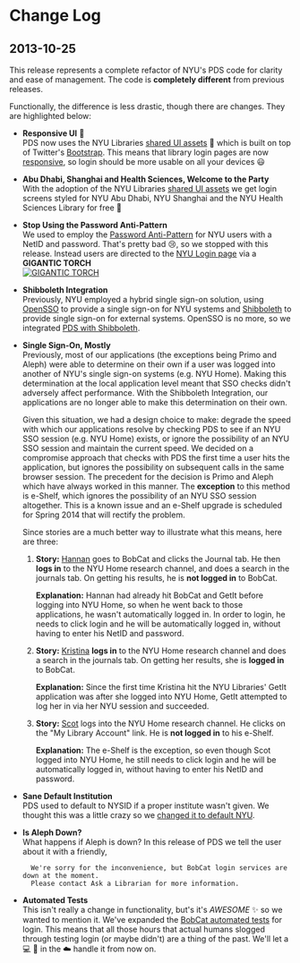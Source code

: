 # Change Log

## 2013-10-25
This release represents a complete refactor of NYU's PDS code for
clarity and ease of management. The code is __completely different__
from previous releases.

Functionally, the difference is less drastic, though there are changes.
They are highlighted below:

- __Responsive UI__ :iphone:  
  PDS now uses the NYU Libraries [shared UI assets](https://github.com/NYULibraries/nyulibraries_assets)
  :gem: which is built on top of Twitter's [Bootstrap](http://getbootstrap.com/2.3.2/).
  This means that library login pages are now [responsive](http://en.wikipedia.org/wiki/Responsive_web_design),
  so login should be more usable on all your devices :smiley:

- __Abu Dhabi, Shanghai and Health Sciences, Welcome to the Party__  
  With the adoption of the NYU Libraries [shared UI assets](https://github.com/NYULibraries/nyulibraries_assets)
  we get login screens styled for NYU Abu Dhabi, NYU Shanghai and the NYU Health Sciences Library for free :tada:

- __Stop Using the Password Anti-Pattern__  
  We used to employ the [Password Anti-Pattern](http://adactio.com/journal/1357/) for NYU users with a NetID and password.
  That's pretty bad :cry:, so we stopped with this release. Instead users are directed to the 
  [NYU Login page](https://login.nyu.edu/sso/UI/Login) via a __GIGANTIC TORCH__  
  [![GIGANTIC TORCH](https://raw.github.com/NYULibraries/pds-custom/master/assets/images/nyu.png "GIGANTIC TORCH")](https://logindev.library.nyu.edu/pds)

- __Shibboleth Integration__  
  Previously, NYU employed a hybrid single sign-on solution, using [OpenSSO](http://en.wikipedia.org/wiki/OpenSSO)
  to provide a single sign-on for NYU systems and [Shibboleth](http://shibboleth.net/) to provide single sign-on 
  for external systems. OpenSSO is no more, so we integrated 
  [PDS with Shibboleth](https://github.com/NYULibraries/pds-custom/wiki/NYU-Shibboleth-Integration).

- __Single Sign-On, Mostly__  
  Previously, most of our applications (the exceptions being Primo and Aleph) were able to determine on their
  own if a user was logged into another of NYU's single sign-on systems (e.g. NYU Home). Making this determination
  at the local application level meant that SSO checks didn't adversely affect performance. With the Shibboleth
  Integration, our applications are no longer able to make this determination on their own. 
  
  Given this situation, we had a design choice to make: degrade the speed with which our applications resolve by
  checking PDS to see if an NYU SSO session (e.g. NYU Home) exists, or ignore the possibility of an NYU SSO session
  and maintain the current speed. We decided on a compromise approach that checks with PDS the first time a user hits
  the application, but ignores the possibility on subsequent calls in the same browser session. The precedent for
  the decision is Primo and Aleph which have always worked in this manner.  The __exception__ to this method is e-Shelf,
  which ignores the possibility of an NYU SSO session altogether. This is a known issue and an e-Shelf upgrade is 
  scheduled for Spring 2014 that will rectify the problem.
  
  Since stories are a much better way to illustrate what this means, here are three:  
  1. __Story:__ [Hannan](https://github.com/hab278) goes to BobCat and clicks the Journal tab.
     He then __logs in__ to the NYU Home research channel, and does a search in the journals tab.
     On getting his results, he is __not logged in__ to BobCat.

     __Explanation:__ Hannan had already hit BobCat and GetIt before logging into NYU Home, so when he went
     back to those applications, he wasn't automatically logged in.  In order to login, he needs to click login and 
     he will be automatically logged in, without having to enter his NetID and password.  
  2. __Story:__ [Kristina](https://github.com/kristinarose) __logs in__ to the NYU Home research channel
     and does a search in the journals tab. On getting her results, she is __logged in__ to BobCat.

     __Explanation:__ Since the first time Kristina hit the NYU Libraries' GetIt application was after she 
     logged into NYU Home, GetIt attempted to log her in via her NYU session and succeeded.
  3. __Story:__ [Scot](https://github.com/scotdalton) logs into the NYU Home research channel.  He clicks on the "My Library Account" link.
     He is __not logged in__ to his e-Shelf.

     __Explanation:__ The e-Shelf is the exception, so even though Scot logged into NYU Home, he still needs to click
     login and he will be automatically logged in, without having to enter his NetID and password.

- __Sane Default Institution__  
  PDS used to default to NYSID if a proper institute wasn't given.  We thought this was a little crazy so we
  [changed it to default NYU](https://github.com/NYULibraries/pds/blob/development/program/PDSTabService.pm#L252).

- __Is Aleph Down?__  
  What happens if Aleph is down? In this release of PDS we tell the user about it with a friendly,  

        We're sorry for the inconvenience, but BobCat login services are down at the moment.
        Please contact Ask a Librarian for more information.

- __Automated Tests__  
  This isn't really a change in functionality, but's it's _AWESOME_ :sparkles: so we wanted to mention it.
  We've expanded the [BobCat automated tests](https://github.com/NYULibraries/bobcat_automated_tests)
  for login. This means that all those hours that actual humans slogged through testing login (or maybe didn't)
  are a thing of the past.  We'll let a :computer: :monkey: in the :cloud: handle it from now on. 
